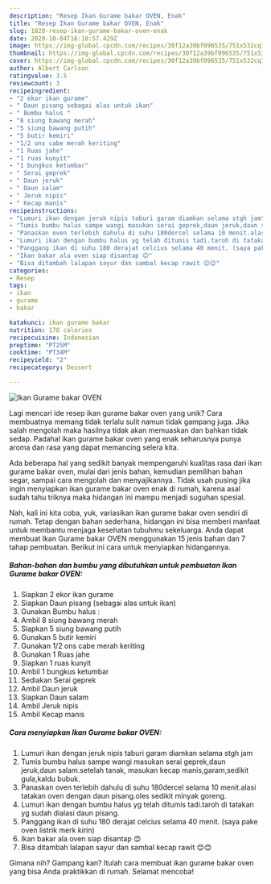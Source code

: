 ```yaml
---
description: "Resep Ikan Gurame bakar OVEN, Enak"
title: "Resep Ikan Gurame bakar OVEN, Enak"
slug: 1828-resep-ikan-gurame-bakar-oven-enak
date: 2020-10-04T16:18:57.429Z
image: https://img-global.cpcdn.com/recipes/30f12a39bf096535/751x532cq70/ikan-gurame-bakar-oven-foto-resep-utama.jpg
thumbnail: https://img-global.cpcdn.com/recipes/30f12a39bf096535/751x532cq70/ikan-gurame-bakar-oven-foto-resep-utama.jpg
cover: https://img-global.cpcdn.com/recipes/30f12a39bf096535/751x532cq70/ikan-gurame-bakar-oven-foto-resep-utama.jpg
author: Albert Carlson
ratingvalue: 3.5
reviewcount: 3
recipeingredient:
- "2 ekor ikan gurame"
- " Daun pisang sebagai alas untuk ikan"
- " Bumbu halus "
- "8 siung bawang merah"
- "5 siung bawang putih"
- "5 butir kemiri"
- "1/2 ons cabe merah keriting"
- "1 Ruas jahe"
- "1 ruas kunyit"
- "1 bungkus ketumbar"
- " Serai geprek"
- " Daun jeruk"
- " Daun salam"
- " Jeruk nipis"
- " Kecap manis"
recipeinstructions:
- "Lumuri ikan dengan jeruk nipis taburi garam diamkan selama stgh jam"
- "Tumis bumbu halus sampe wangi masukan serai geprek,daun jeruk,daun salam.setelah tanak, masukan kecap manis,garam,sedikit gula,kaldu bubuk."
- "Panaskan oven terlebih dahulu di suhu 180dercel selama 10 menit.alasi tatakan oven dengan daun pisang.oles sedikit minyak goreng."
- "Lumuri ikan dengan bumbu halus yg telah ditumis tadi.taroh di tatakan yg sudah dialasi daun pisang."
- "Panggang ikan di suhu 180 derajat celcius selama 40 menit. (saya pake oven listrik merk kirin)"
- "Ikan bakar ala oven siap disantap 😊"
- "Bisa ditambah lalapan sayur dan sambal kecap rawit 😊😊"
categories:
- Resep
tags:
- ikan
- gurame
- bakar

katakunci: ikan gurame bakar 
nutrition: 178 calories
recipecuisine: Indonesian
preptime: "PT25M"
cooktime: "PT34M"
recipeyield: "2"
recipecategory: Dessert

---
```



![Ikan Gurame bakar OVEN](https://img-global.cpcdn.com/recipes/30f12a39bf096535/751x532cq70/ikan-gurame-bakar-oven-foto-resep-utama.jpg)

Lagi mencari ide resep ikan gurame bakar oven yang unik? Cara membuatnya memang tidak terlalu sulit namun tidak gampang juga. Jika salah mengolah maka hasilnya tidak akan memuaskan dan bahkan tidak sedap. Padahal ikan gurame bakar oven yang enak seharusnya punya aroma dan rasa yang dapat memancing selera kita.

Ada beberapa hal yang sedikit banyak mempengaruhi kualitas rasa dari ikan gurame bakar oven, mulai dari jenis bahan, kemudian pemilihan bahan segar, sampai cara mengolah dan menyajikannya. Tidak usah pusing jika ingin menyiapkan ikan gurame bakar oven enak di rumah, karena asal sudah tahu triknya maka hidangan ini mampu menjadi suguhan spesial.




Nah, kali ini kita coba, yuk, variasikan ikan gurame bakar oven sendiri di rumah. Tetap dengan bahan sederhana, hidangan ini bisa memberi manfaat untuk membantu menjaga kesehatan tubuhmu sekeluarga. Anda dapat membuat Ikan Gurame bakar OVEN menggunakan 15 jenis bahan dan 7 tahap pembuatan. Berikut ini cara untuk menyiapkan hidangannya.

<!--inarticleads1-->

##### Bahan-bahan dan bumbu yang dibutuhkan untuk pembuatan Ikan Gurame bakar OVEN:

1. Siapkan 2 ekor ikan gurame
1. Siapkan  Daun pisang (sebagai alas untuk ikan)
1. Gunakan  Bumbu halus :
1. Ambil 8 siung bawang merah
1. Siapkan 5 siung bawang putih
1. Gunakan 5 butir kemiri
1. Gunakan 1/2 ons cabe merah keriting
1. Gunakan 1 Ruas jahe
1. Siapkan 1 ruas kunyit
1. Ambil 1 bungkus ketumbar
1. Sediakan  Serai geprek
1. Ambil  Daun jeruk
1. Siapkan  Daun salam
1. Ambil  Jeruk nipis
1. Ambil  Kecap manis




<!--inarticleads2-->

##### Cara menyiapkan Ikan Gurame bakar OVEN:

1. Lumuri ikan dengan jeruk nipis taburi garam diamkan selama stgh jam
1. Tumis bumbu halus sampe wangi masukan serai geprek,daun jeruk,daun salam.setelah tanak, masukan kecap manis,garam,sedikit gula,kaldu bubuk.
1. Panaskan oven terlebih dahulu di suhu 180dercel selama 10 menit.alasi tatakan oven dengan daun pisang.oles sedikit minyak goreng.
1. Lumuri ikan dengan bumbu halus yg telah ditumis tadi.taroh di tatakan yg sudah dialasi daun pisang.
1. Panggang ikan di suhu 180 derajat celcius selama 40 menit. (saya pake oven listrik merk kirin)
1. Ikan bakar ala oven siap disantap 😊
1. Bisa ditambah lalapan sayur dan sambal kecap rawit 😊😊




Gimana nih? Gampang kan? Itulah cara membuat ikan gurame bakar oven yang bisa Anda praktikkan di rumah. Selamat mencoba!
